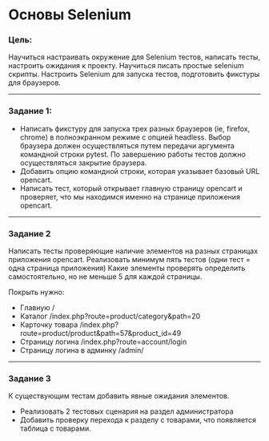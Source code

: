 # Основы Selenium

### Цель:
Научиться настраивать окружение для Selenium тестов, написать тесты, настроить ожидания к проекту. Научиться писать простые selenium скрипты.
Настроить Selenium для запуска тестов, подготовить фикстуры для браузеров.

---

### Задание 1: 

- Написать фикстуру для запуска трех разных браузеров (ie, firefox, chrome) в полноэкранном режиме с опцией headless. Выбор браузера должен осуществляться путем передачи аргумента командной строки pytest. По завершению работы тестов должно осуществляться закрытие браузера. 
- Добавить опцию командной строки, которая указывает базовый URL opencart. 
- Написать тест, который открывает главную страницу opencart и проверяет, что мы находимся именно на странице приложения opencart.

---

### Задание 2 
Написать тесты проверяющие наличие элементов на разных страницах приложения opencart. Реализовать минимум пять тестов (одни тест = одна страница приложения) Какие элементы проверять определить самостоятельно, но не меньше 5 для каждой страницы.

Покрыть нужно:
- Главную / 
- Каталог /index.php?route=product/category&path=20 
- Карточку товара /index.php?route=product/product&path=57&product_id=49
- Страницу логина /index.php?route=account/login
- Страницу логина в админку /admin/

---

### Задание 3 

К существующим тестам добавить явные ожидания элементов.
- Реализовать 2 тестовых сценария на раздел администратора
- Добавить проверку перехода к разделу с товарами, что появляется таблица с товарами.